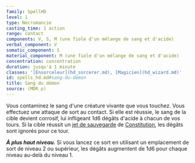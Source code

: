 ```yaml
---
family: SpellHD
level: 1
type: Nécromancie
casting_time: 1 action
range: contact
components: V, S, M (une fiole d'un mélange de sang et d'acide)
verbal_component: V
somatic_component: S
material_component: M (une fiole d'un mélange de sang et d'acide)
concentration: concentration
duration: jusqu'à 1 minute
classes: '[Ensorceleur](hd_sorcerer.md), [Magicien](hd_wizard.md)'
id: spells_hd.md#sang-du-démon
title: Sang du démon
source: (MDR p)
---
```


Vous contaminez le sang d'une créature vivante que vous touchez. Vous effectuez une attaque de sort au contact. Si elle est réussie, le sang de la cible devient corrosif, lui infligeant 1d6 dégâts d'acide à chacun de vos tours. Si la cible réussit un [jet de sauvegarde](hd_abilities_jets_de_sauvegarde.md) de [Constitution](hd_abilities_constitution.md), les dégâts sont ignorés pour ce tour.

**_À plus haut niveau._** Si vous lancez ce sort en utilisant un emplacement de sort de niveau 2 ou supérieur, les dégâts augmentent de 1d6 pour chaque niveau au-delà du niveau 1.

